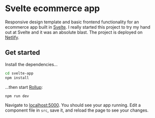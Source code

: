 # Svelte ecommerce app

Responsive design template and basic frontend functionality for an ecommerce app built in [Svelte](https://github.com/sveltejs/svelte). I really started this project to try my hand out at Svelte and it was an absolute blast. The project is deployed on [Netlify](https://kind-davinci-0e6394.netlify.com/).

## Get started

Install the dependencies...

```bash
cd svelte-app
npm install
```

...then start [Rollup](https://rollupjs.org):

```bash
npm run dev
```

Navigate to [localhost:5000](http://localhost:5000). You should see your app running. Edit a component file in `src`, save it, and reload the page to see your changes.
